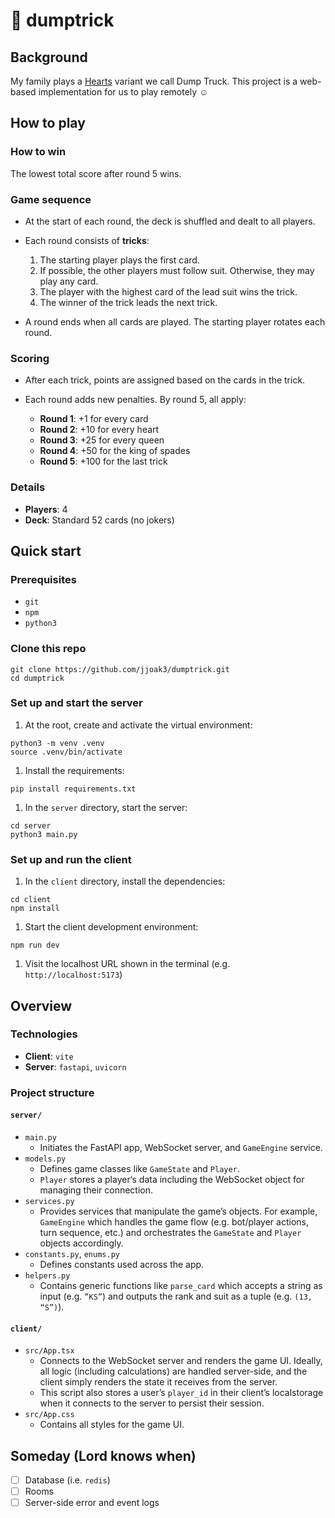 # 🚛 dumptrick

## Background

My family plays a [Hearts](<https://www.wikipedia.org/wiki/hearts_(card_game)>) variant we call Dump Truck. This project is a web-based implementation for us to play remotely ☺️

## How to play

### How to win

The lowest total score after round 5 wins.

### Game sequence

- At the start of each round, the deck is shuffled and dealt to all players.
- Each round consists of **tricks**:

  1. The starting player plays the first card.
  2. If possible, the other players must follow suit. Otherwise, they may play any card.
  3. The player with the highest card of the lead suit wins the trick.
  4. The winner of the trick leads the next trick.

- A round ends when all cards are played. The starting player rotates each round.

### Scoring

- After each trick, points are assigned based on the cards in the trick.
- Each round adds new penalties. By round 5, all apply:

  - **Round 1**: +1 for every card
  - **Round 2**: +10 for every heart
  - **Round 3**: +25 for every queen
  - **Round 4**: +50 for the king of spades
  - **Round 5**: +100 for the last trick

### Details

- **Players**: 4
- **Deck**: Standard 52 cards (no jokers)

## Quick start

### Prerequisites

- `git`
- `npm`
- `python3`

### Clone this repo

```shell
git clone https://github.com/jjoak3/dumptrick.git
cd dumptrick
```

### Set up and start the server

1. At the root, create and activate the virtual environment:

```shell
python3 -m venv .venv
source .venv/bin/activate
```

1. Install the requirements:

```shell
pip install requirements.txt
```

1. In the `server` directory, start the server:

```shell
cd server
python3 main.py
```

### Set up and run the client

1. In the `client` directory, install the dependencies:

```shell
cd client
npm install
```

1. Start the client development environment:

```shell
npm run dev
```

1. Visit the localhost URL shown in the terminal (e.g. `http://localhost:5173`)

## Overview

### Technologies

- **Client**: `vite`
- **Server**: `fastapi`, `uvicorn`

### Project structure

#### `server/`

- `main.py`
  - Initiates the FastAPI app, WebSocket server, and `GameEngine` service.
- `models.py`
  - Defines game classes like `GameState` and `Player`.
  - `Player` stores a player‘s data including the WebSocket object for managing their connection.
- `services.py`
  - Provides services that manipulate the game’s objects. For example, `GameEngine` which handles the game flow (e.g. bot/player actions, turn sequence, etc.) and orchestrates the `GameState` and `Player` objects accordingly.
- `constants.py`, `enums.py`
  - Defines constants used across the app.
- `helpers.py`
  - Contains generic functions like `parse_card` which accepts a string as input (e.g. `”KS”`) and outputs the rank and suit as a tuple (e.g. `(13, “S”)`).

#### `client/`

- `src/App.tsx`
  - Connects to the WebSocket server and renders the game UI. Ideally, all logic (including calculations) are handled server-side, and the client simply renders the state it receives from the server.
  - This script also stores a user’s `player_id` in their client’s localstorage when it connects to the server to persist their session.
- `src/App.css`
  - Contains all styles for the game UI.

## Someday (Lord knows when)

- [ ] Database (i.e. `redis`)
- [ ] Rooms
- [ ] Server-side error and event logs
